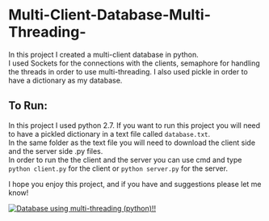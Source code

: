 # Multi-Client-Database-Multi-Threading-
In this project I created a multi-client database in python.\
I used Sockets for the connections with the clients, semaphore for handling the threads in order to use multi-threading. I also used pickle in order to have a dictionary as my database.

## To Run: ##
In this project I used python 2.7. If you want to run this project you will need to have a pickled dictionary in a text file called `database.txt`.\
In the same folder as the text file you will need to download the client side and the server side .py files.\
In order to run the the client and the server you can use cmd and type ```python client.py``` for the client or ```python server.py``` for the server.

I hope you enjoy this project, and if you have and suggestions please let me know!

[![Database using multi-threading (python)!!](https://i.ibb.co/cr65rKr/https-i-ytimg-com-vi-j5-Po-Tl16-Kc-U-maxresdefault.jpg)](https://www.youtube.com/watch?v=j5PoTl16KcU "Database using multi-threading (python)!!")



